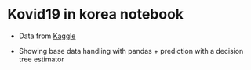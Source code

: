 # Kovid19 in korea notebook


* Data from [Kaggle](https://www.kaggle.com/kimjihoo/ds4c-what-is-this-dataset-detailed-description/data)

* Showing base data handling with pandas + prediction with a decision tree estimator


